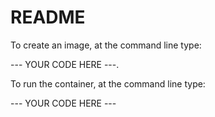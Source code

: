 # README

To create an image, at the command line type:

--- YOUR CODE HERE ---.

To run the container, at the command line type:

--- YOUR CODE HERE ---



